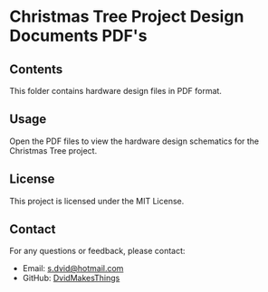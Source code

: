 # Christmas Tree Project Design Documents PDF's

## Contents
This folder contains hardware design files in PDF format.

## Usage
Open the PDF files to view the hardware design schematics for the Christmas Tree project.

## License
This project is licensed under the MIT License.

## Contact
For any questions or feedback, please contact:
- Email: [s.dvid@hotmail.com](mailto:s.dvid@hotmail.com)
- GitHub: [DvidMakesThings](https://github.com/DvidMakesThings)
